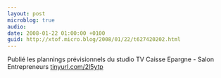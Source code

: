 ```yaml
---
layout: post
microblog: true
audio: 
date: 2008-01-22 01:00:00 +0100
guid: http://xtof.micro.blog/2008/01/22/t627420202.html
---
```

Publié les plannings prévisionnels du studio TV Caisse Epargne - Salon Entrepreneurs [tinyurl.com/2l5ytp](http://tinyurl.com/2l5ytp)

